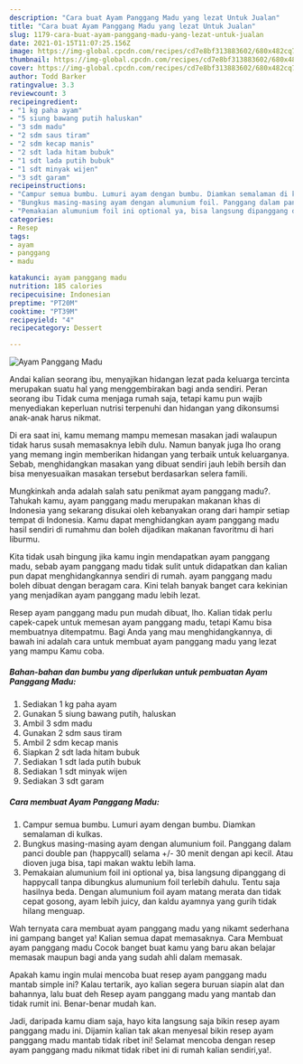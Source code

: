 ```yaml
---
description: "Cara buat Ayam Panggang Madu yang lezat Untuk Jualan"
title: "Cara buat Ayam Panggang Madu yang lezat Untuk Jualan"
slug: 1179-cara-buat-ayam-panggang-madu-yang-lezat-untuk-jualan
date: 2021-01-15T11:07:25.156Z
image: https://img-global.cpcdn.com/recipes/cd7e8bf313883602/680x482cq70/ayam-panggang-madu-foto-resep-utama.jpg
thumbnail: https://img-global.cpcdn.com/recipes/cd7e8bf313883602/680x482cq70/ayam-panggang-madu-foto-resep-utama.jpg
cover: https://img-global.cpcdn.com/recipes/cd7e8bf313883602/680x482cq70/ayam-panggang-madu-foto-resep-utama.jpg
author: Todd Barker
ratingvalue: 3.3
reviewcount: 3
recipeingredient:
- "1 kg paha ayam"
- "5 siung bawang putih haluskan"
- "3 sdm madu"
- "2 sdm saus tiram"
- "2 sdm kecap manis"
- "2 sdt lada hitam bubuk"
- "1 sdt lada putih bubuk"
- "1 sdt minyak wijen"
- "3 sdt garam"
recipeinstructions:
- "Campur semua bumbu. Lumuri ayam dengan bumbu. Diamkan semalaman di kulkas."
- "Bungkus masing-masing ayam dengan alumunium foil. Panggang dalam panci double pan (happycall) selama +/- 30 menit dengan api kecil. Atau dioven juga bisa, tapi makan waktu lebih lama."
- "Pemakaian alumunium foil ini optional ya, bisa langsung dipanggang di happycall tanpa dibungkus alumunium foil terlebih dahulu. Tentu saja hasilnya beda. Dengan alumunium foil ayam matang merata dan tidak cepat gosong, ayam lebih juicy, dan kaldu ayamnya yang gurih tidak hilang menguap."
categories:
- Resep
tags:
- ayam
- panggang
- madu

katakunci: ayam panggang madu 
nutrition: 185 calories
recipecuisine: Indonesian
preptime: "PT20M"
cooktime: "PT39M"
recipeyield: "4"
recipecategory: Dessert

---
```



![Ayam Panggang Madu](https://img-global.cpcdn.com/recipes/cd7e8bf313883602/680x482cq70/ayam-panggang-madu-foto-resep-utama.jpg)

Andai kalian seorang ibu, menyajikan hidangan lezat pada keluarga tercinta merupakan suatu hal yang menggembirakan bagi anda sendiri. Peran seorang ibu Tidak cuma menjaga rumah saja, tetapi kamu pun wajib menyediakan keperluan nutrisi terpenuhi dan hidangan yang dikonsumsi anak-anak harus nikmat.

Di era  saat ini, kamu memang mampu memesan masakan jadi walaupun tidak harus susah memasaknya lebih dulu. Namun banyak juga lho orang yang memang ingin memberikan hidangan yang terbaik untuk keluarganya. Sebab, menghidangkan masakan yang dibuat sendiri jauh lebih bersih dan bisa menyesuaikan masakan tersebut berdasarkan selera famili. 



Mungkinkah anda adalah salah satu penikmat ayam panggang madu?. Tahukah kamu, ayam panggang madu merupakan makanan khas di Indonesia yang sekarang disukai oleh kebanyakan orang dari hampir setiap tempat di Indonesia. Kamu dapat menghidangkan ayam panggang madu hasil sendiri di rumahmu dan boleh dijadikan makanan favoritmu di hari liburmu.

Kita tidak usah bingung jika kamu ingin mendapatkan ayam panggang madu, sebab ayam panggang madu tidak sulit untuk didapatkan dan kalian pun dapat menghidangkannya sendiri di rumah. ayam panggang madu boleh dibuat dengan beragam cara. Kini telah banyak banget cara kekinian yang menjadikan ayam panggang madu lebih lezat.

Resep ayam panggang madu pun mudah dibuat, lho. Kalian tidak perlu capek-capek untuk memesan ayam panggang madu, tetapi Kamu bisa membuatnya ditempatmu. Bagi Anda yang mau menghidangkannya, di bawah ini adalah cara untuk membuat ayam panggang madu yang lezat yang mampu Kamu coba.

<!--inarticleads1-->

##### Bahan-bahan dan bumbu yang diperlukan untuk pembuatan Ayam Panggang Madu:

1. Sediakan 1 kg paha ayam
1. Gunakan 5 siung bawang putih, haluskan
1. Ambil 3 sdm madu
1. Gunakan 2 sdm saus tiram
1. Ambil 2 sdm kecap manis
1. Siapkan 2 sdt lada hitam bubuk
1. Sediakan 1 sdt lada putih bubuk
1. Sediakan 1 sdt minyak wijen
1. Sediakan 3 sdt garam




<!--inarticleads2-->

##### Cara membuat Ayam Panggang Madu:

1. Campur semua bumbu. Lumuri ayam dengan bumbu. Diamkan semalaman di kulkas.
1. Bungkus masing-masing ayam dengan alumunium foil. Panggang dalam panci double pan (happycall) selama +/- 30 menit dengan api kecil. Atau dioven juga bisa, tapi makan waktu lebih lama.
1. Pemakaian alumunium foil ini optional ya, bisa langsung dipanggang di happycall tanpa dibungkus alumunium foil terlebih dahulu. Tentu saja hasilnya beda. Dengan alumunium foil ayam matang merata dan tidak cepat gosong, ayam lebih juicy, dan kaldu ayamnya yang gurih tidak hilang menguap.




Wah ternyata cara membuat ayam panggang madu yang nikamt sederhana ini gampang banget ya! Kalian semua dapat memasaknya. Cara Membuat ayam panggang madu Cocok banget buat kamu yang baru akan belajar memasak maupun bagi anda yang sudah ahli dalam memasak.

Apakah kamu ingin mulai mencoba buat resep ayam panggang madu mantab simple ini? Kalau tertarik, ayo kalian segera buruan siapin alat dan bahannya, lalu buat deh Resep ayam panggang madu yang mantab dan tidak rumit ini. Benar-benar mudah kan. 

Jadi, daripada kamu diam saja, hayo kita langsung saja bikin resep ayam panggang madu ini. Dijamin kalian tak akan menyesal bikin resep ayam panggang madu mantab tidak ribet ini! Selamat mencoba dengan resep ayam panggang madu nikmat tidak ribet ini di rumah kalian sendiri,ya!.

